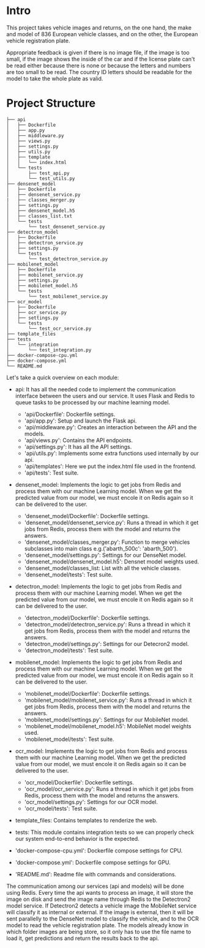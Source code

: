 # Intro

This project takes vehicle images and returns, on the one hand, the make and model of 836 European vehicle classes, and on the other, the European vehicle registration plate. 

Appropriate feedback is given if there is no image file, if the image is too small, if the image shows the inside of the car and if the license plate can't be read either because there is none or because the letters and numbers are too small to be read. The country ID letters should be readable for the model to take the whole plate as valid.

# Project Structure

```
├── api
│   ├── Dockerfile
│   ├── app.py
│   ├── middleware.py
│   ├── views.py
│   ├── settings.py
│   ├── utils.py
│   ├── template
│   │   └── index.html
│   └── tests
│       ├── test_api.py
│       └── test_utils.py
├── densenet_model
│   ├── Dockerfile
│   ├── densenet_service.py
|   ├── classes_merger.py
│   ├── settings.py
│   ├── densenet_model.h5
│   ├── classes_list.txt
│   └── tests
│       └── test_densenet_service.py
├── detectron_model
│   ├── Dockerfile
│   ├── detectron_service.py
│   ├── settings.py
│   └── tests
│       └── test_detectron_service.py
├── mobilenet_model
│   ├── Dockerfile
│   ├── mobilenet_service.py
│   ├── settings.py
│   ├── mobilenet_model.h5
│   └── tests
│       └── test_mobilenet_service.py
├── ocr_model
│   ├── Dockerfile
│   ├── ocr_service.py
│   ├── settings.py
│   └── tests
│       └── test_ocr_service.py
├── template_files
├── tests
│   └── integration
│       └── test_integration.py
├── docker-compose-cpu.yml
├── docker-compose.yml
└── README.md
```

Let's take a quick overview on each module:

- api: It has all the needed code to implement the communication interface between the users and our service. It uses Flask and Redis to queue tasks to be processed by our machine learning model.
    - 'api/Dockerfile': Dockerfile settings.
    - 'api/app.py': Setup and launch the Flask api.
    - 'api/middleware.py': Creates an interaction between the API and the models.
    - 'api/views.py': Contains the API endpoints.
    - 'api/settings.py': It has all the API settings.
    - 'api/utils.py': Implements some extra functions used internally by our api.
    - 'api/templates': Here we put the index.html file used in the frontend.
    - 'api/tests': Test suite.

- densenet_model: Implements the logic to get jobs from Redis and process them with our machine Learning model. When we get the predicted value from our model, we must encole it on Redis again so it can be delivered to the user.
    - 'densenet_model/Dockerfile': Dockerfile settings.
    - 'densenet_model/densenet_service.py': Runs a thread in which it get jobs from Redis, process them with the model and returns the answers.
    - 'densenet_model/classes_merger.py': Function to merge vehicles subclasses into main class e.g.('abarth_500c': 'abarth_500').
    - 'densenet_model/settings.py': Settings for our DenseNet model.
    - 'densenet_model/densenet_model.h5': Densnet model weights used.
    - 'densenet_model/classes_list: List with all the vehicle classes.
    - 'densenet_model/tests': Test suite.

- detectron_model: Implements the logic to get jobs from Redis and process them with our machine Learning model. When we get the predicted value from our model, we must encole it on Redis again so it can be delivered to the user.
    - 'detectron_model/Dockerfile': Dockerfile settings.
    - 'detectron_model/detectron_service.py': Runs a thread in which it get jobs from Redis, process them with the model and returns the answers.
    - 'detectron_model/settings.py': Settings for our Detecron2 model.
    - 'detectron_model/tests': Test suite.

- mobilenet_model: Implements the logic to get jobs from Redis and process them with our machine Learning model. When we get the predicted value from our model, we must encole it on Redis again so it can be delivered to the user.
    - 'mobilenet_model/Dockerfile': Dockerfile settings.
    - 'mobilenet_model/mobilenet_service.py': Runs a thread in which it get jobs from Redis, process them with the model and returns the answers.
    - 'mobilenet_model/settings.py': Settings for our MobileNet model.
    - 'mobilenet_model/mobilenet_model.h5': MobileNet model weights used.
    - 'mobilenet_model/tests': Test suite.

- ocr_model: Implements the logic to get jobs from Redis and process them with our machine Learning model. When we get the predicted value from our model, we must encole it on Redis again so it can be delivered to the user.
    - 'ocr_model/Dockerfile': Dockerfile settings.
    - 'ocr_model/ocr_service.py': Runs a thread in which it get jobs from Redis, process them with the model and returns the answers.
    - 'ocr_model/settings.py': Settings for our OCR model.
    - 'ocr_model/tests': Test suite.

- template_files: Contains templates to renderize the web.

- tests: This module contains integration tests so we can properly check our system end-to-end behavior is the expected.

- 'docker-compose-cpu.yml': Dockerfile compose settings for CPU.

- 'docker-compose.yml': Dockerfile compose settings for GPU.

- 'README.md': Readme file with commands and considerations.

The communication among our services (api and models) will be done using Redis. Every time the api wants to process an image, it will store the image on disk and send the image name through Redis to the Detectron2 model service. If Detectron2 detects a vehicle image the MobileNet service will classify it as internal or external. If the image is external, then it will be sent parallelly to the DenseNet model to classify the vehicle, and to the OCR model to read the vehicle registration plate. The models already know in which folder images are being store, so it only has to use the file name to load it, get predictions and return the results back to the api.

